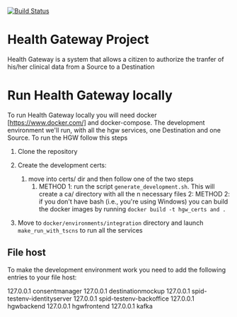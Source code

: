 [![Build Status](https://travis-ci.org/crs4/health-gateway.png)](https://travis-ci.org/crs4/health-gateway)

# Health Gateway Project

Health Gateway is a system that allows a citizen to authorize the tranfer of his/her clinical data from a Source to a Destination

# Run Health Gateway locally

To run Health Gateway locally you will need docker [https://www.docker.com/] and docker-compose.
The development environment we'll run, with all the hgw services, one Destination and one Source.
To run the HGW follow this steps

1. Clone the repository
2. Create the development certs:
    1. move into certs/ dir and then follow one of the two steps
        1. METHOD 1: run the script `generate_development.sh`. This will create a ca/ directory with all the      n  necessary files
        2: METHOD 2: if you don't have bash (i.e., you're using Windows) you can build the docker images by running `docker build -t hgw_certs and .`
    
3. Move to `docker/environments/integration` directory and launch `make_run_with_tscns` to run all the services

## File host

To make the development environment work you need to add the following entries to your file host:

127.0.0.1 consentmanager
127.0.0.1 destinationmockup
127.0.0.1 spid-testenv-identityserver
127.0.0.1 spid-testenv-backoffice
127.0.0.1 hgwbackend
127.0.0.1 hgwfrontend
127.0.0.1 kafka
